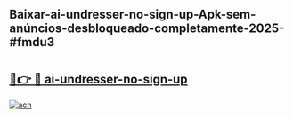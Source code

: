 ## Baixar-ai-undresser-no-sign-up-Apk-sem-anúncios-desbloqueado-completamente-2025-#fmdu3

# <h2><a href="https://ainizakaria.my?title=ai-undresser-no-sign-up&ref=22M">🔗👉 🔴 ai-undresser-no-sign-up</a></h2>

[![acn](https://github.com/user-attachments/assets/0f9c940e-d8b0-45ae-aac7-cd30a18b3e1c)](https://ainizakaria.my?title=ai-undresser-no-sign-up&ref=22M)


